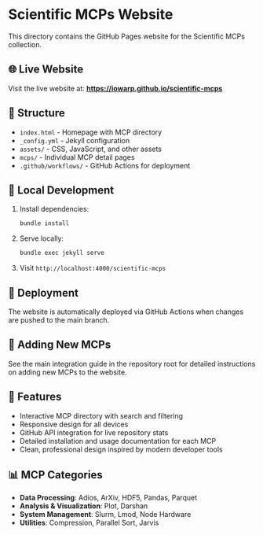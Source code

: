 # Scientific MCPs Website

This directory contains the GitHub Pages website for the Scientific MCPs collection.

## 🌐 Live Website

Visit the live website at: **https://iowarp.github.io/scientific-mcps**

## 📁 Structure

- `index.html` - Homepage with MCP directory
- `_config.yml` - Jekyll configuration
- `assets/` - CSS, JavaScript, and other assets
- `mcps/` - Individual MCP detail pages
- `.github/workflows/` - GitHub Actions for deployment

## 🔧 Local Development

1. Install dependencies:
   ```bash
   bundle install
   ```

2. Serve locally:
   ```bash
   bundle exec jekyll serve
   ```

3. Visit `http://localhost:4000/scientific-mcps`

## 🚀 Deployment

The website is automatically deployed via GitHub Actions when changes are pushed to the main branch.

## 📝 Adding New MCPs

See the main integration guide in the repository root for detailed instructions on adding new MCPs to the website.

## 🎨 Features

- Interactive MCP directory with search and filtering
- Responsive design for all devices
- GitHub API integration for live repository stats
- Detailed installation and usage documentation for each MCP
- Clean, professional design inspired by modern developer tools

## 📊 MCP Categories

- **Data Processing**: Adios, ArXiv, HDF5, Pandas, Parquet
- **Analysis & Visualization**: Plot, Darshan
- **System Management**: Slurm, Lmod, Node Hardware
- **Utilities**: Compression, Parallel Sort, Jarvis